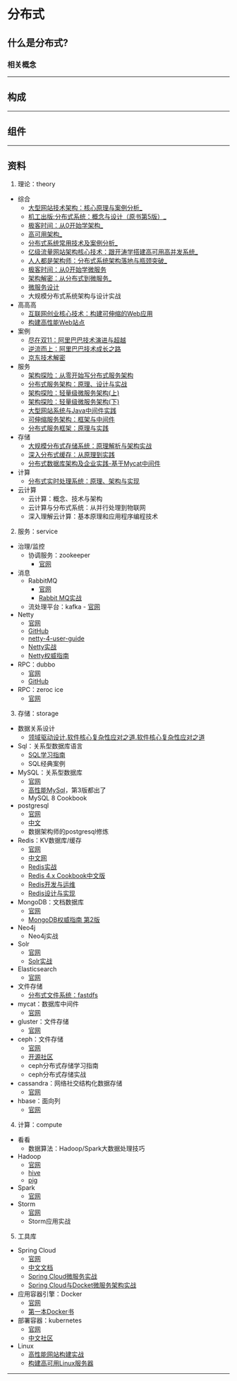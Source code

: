 #   分布式

##  什么是分布式?


### 相关概念

----

##  构成


----

##  组件


----

##  资料

1.  理论：theory

-   综合
    -   [⼤型⽹站技术架构：核⼼原理与案例分析_](2018/1002005/README.md)
    -   [机⼯出版:分布式系统：概念与设计（原书第5版）_](2018/1002001/README.md)
    -   [极客时间：从0开始学架构_](2018/1002003/README.md)
    -   [⾼可⽤架构_](2018/1002016/README.md)
    -   [分布式系统常⽤技术及案例分析_](2018/1002017/README.md)
    -   [亿级流量⽹站架构核⼼技术：跟开涛学搭建⾼可⽤⾼并发系统_](2018/1002010/README.md)
    -   [⼈⼈都是架构师：分布式系统架构落地与瓶颈突破_](2018/1002008/README.md)
    -   [极客时间：从0开始学微服务](2018/1002002/README.md)
    -   [架构解密：从分布式到微服务_](2018/1002006/README.md)
    -   [微服务设计](2018/1002007/README.md)
    -   大规模分布式系统架构与设计实战
-   ⾼⾼⾼
    -   [互联⽹创业核⼼技术：构建可伸缩的Web应⽤](2018/1002011/README.md)
    -   [构建⾼性能Web站点](2018/1002012/README.md)
-   案例
    -   [尽在双11：阿⾥巴巴技术演进与超越](2018/1002013/README.md)
    -   [逆流⽽上：阿⾥巴巴技术成⻓之路](2018/1002014/README.md)
    -   [京东技术解密](2018/1002015/README.md)
-   服务
    -   [架构探险：从零开始写分布式服务架构](2018/1002018/README.md)
    -   [分布式服务架构：原理、设计与实战](2018/1002019/README.md)
    -   [架构探险：轻量级微服务架构(上)](2018/1002020/README.md)
    -   [架构探险：轻量级微服务架构(下)](2018/1002021/README.md)
    -   [⼤型⽹站系统与Java中间件实践](2018/1002022/README.md)
    -   [可伸缩服务架构：框架与中间件](2018/1002023/README.md)
    -   [分布式服务框架：原理与实践](2018/1002024/README.md)
-   存储
    -   [⼤规模分布式存储系统：原理解析与架构实战](2018/1002025/README.md)
    -   [深⼊分布式缓存：从原理到实践](2018/1002026/README.md)
    -   [分布式数据库架构及企业实践-基于Mycat中间件](2018/1002027/README.md)
-   计算
    -   [分布式实时处理系统：原理、架构与实现](2018/1002028/README.md)
-   云计算
    -   云计算：概念、技术与架构
    -   云计算与分布式系统：从并行处理到物联网
    -   深入理解云计算：基本原理和应用程序编程技术

2.  服务：service
-   治理/监控
    -   协调服务：zookeeper
        -   [官网](http://zookeeper.apache.org/)
-   消息
    -   RabbitMQ
        -   [官网](http://www.rabbitmq.com/)
        -   [Rabbit MQ实战](2018/1022007/README.md)
    -   流处理平台：kafka
            -   [官网](http://kafka.apache.org/)
-   Netty
    -   [官网](http://netty.io/index.html)
    -   [GitHub](https://github.com/netty)
    -   [netty-4-user-guide](https://github.com/waylau/netty-4-user-guide/)
    -   [Netty实战](2018/1022029/README.md)
    -   [Netty权威指南](2018/1022030/README.md)
-   RPC：dubbo
    -   [官网](http://dubbo.incubator.apache.org/#!/?lang=en-us)
    -   [GitHub](https://github.com/apache/incubator-dubbo)
-   RPC：zeroc ice
    -   [官网](https://zeroc.com/)

3.  存储：storage

-   数据关系设计
    -   [领域驱动设计.软件核⼼复杂性应对之道.软件核⼼复杂性应对之道](2018/1022001/README.md)
-   Sql：关系型数据库语⾔
    -   [SQL学习指南](2018/1022002/README.md)
    -   SQL经典案例
-   MySQL：关系型数据库
    -   [官网](https://www.mysql.com/)
    -   [⾼性能MySql](2018/1022003/README.md)，第3版都出了
    -   MySQL 8 Cookbook
-   postgresql
    -   [官网](https://www.postgresql.org/)
    -   [中文](http://www.postgres.cn/home)
    -   数据架构师的postgresql修炼
-   Redis：KV数据库/缓存
    -   [官网](https://redis.io)
    -   [中文网](http://www.redis.cn/)
    -   [Redis实战](2018/1022004/README.md)
    -   [Redis 4.x Cookbook中文版](2018/1102001/README.md)
    -   [Redis开发与运维](2018/1022005/README.md)
    -   [Redis设计与实现](2018/1102002/README.md)
-   MongoDB：⽂档数据库
    -   [官网](https://www.mongodb.com/)
    -   [MongoDB权威指南 第2版](2018/1022006/README.md)
-   Neo4j
    -   Neo4j实战
-   Solr
    -   [官网](https://lucene.apache.org/solr/)
    -   [Solr实战](2018/1022008/README.md)
-   Elasticsearch
    -   [官网](https://github.com/elastic/elasticsearch)
-   文件存储
    -   [分布式文件系统：fastdfs](https://github.com/happyfish100/fastdfs)
-   mycat：数据库中间件
    -   [官网](http://www.mycat.io/)
-   gluster：文件存储
    -   [官网](https://www.gluster.org/)
-   ceph：文件存储
    -   [官网](https://ceph.com/)
    -   [开源社区](http://ceph.org.cn/)
    -   ceph分布式存储学习指南
    -   ceph分布式存储实战
-   cassandra：网络社交结构化数据存储
    -   [官网](http://cassandra.apache.org/)
-   hbase：面向列
    -   [官网](http://hbase.apache.org/)


4.  计算：compute
-   看看
    -   数据算法：Hadoop/Spark大数据处理技巧
-   Hadoop
    -   [官网](http://hadoop.apache.org/)
    -   [hive](http://hive.apache.org/)
    -   [pig](http://pig.apache.org/)
-   Spark
    -   [官网](http://spark.apache.org/)
-   Storm
    -   [官网](http://storm.apache.org/)
    -   Storm应用实战


5.  工具库
-   Spring Cloud
    -   [官网](http://projects.spring.io/spring-cloud/)
    -   [中文文档](https://springcloud.cc/)
    -   [Spring Cloud微服务实战](2018/1022031/README.md)
    -   [Spring Cloud与Docket微服务架构实战](2018/1022032/README.md)
-   应用容器引擎：Docker
    -   [官网](www.docker.com)
    -   [第⼀本Docker书](2018/1022033/README.md)
-   部署容器：kubernetes
    -   [官网](https://kubernetes.io/)
    -   [中文社区](https://www.kubernetes.org.cn/)
-   Linux
    -   [⾼性能⽹站构建实战](2018/1022034/README.md)
    -   [构建⾼可⽤Linux服务器](2018/1002235/README.md)

----
